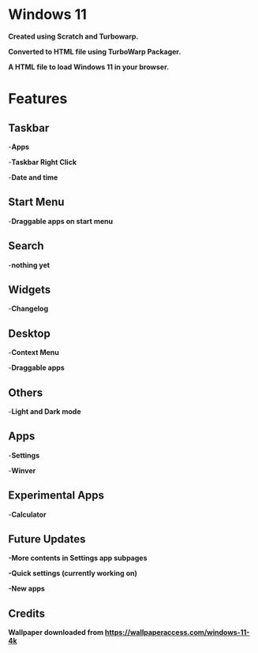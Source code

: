 # Windows 11
**Created using Scratch and Turbowarp.**

**Converted to HTML file using TurboWarp Packager.**

**A HTML file to load Windows 11 in your browser.**

# Features

## Taskbar

-**Apps**

-**Taskbar Right Click**

-**Date and time**

## Start Menu

-**Draggable apps on start menu**

## Search

-**nothing yet**

## Widgets

-**Changelog**

## Desktop

-**Context Menu**

-**Draggable apps**

## Others

-**Light and Dark mode**

## Apps

-**Settings**

-**Winver**

## Experimental Apps

-**Calculator**

## Future Updates

**-More contents in Settings app subpages**

**-Quick settings (currently working on)**

**-New apps**

## **Credits**

**Wallpaper downloaded from https://wallpaperaccess.com/windows-11-4k**
